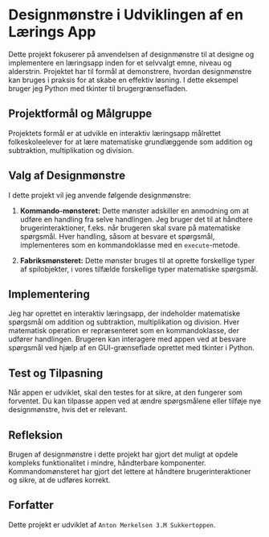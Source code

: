 # Designmønstre i Udviklingen af en Lærings App

Dette projekt fokuserer på anvendelsen af designmønstre til at designe og implementere en læringsapp inden for et selvvalgt emne, niveau og alderstrin. Projektet har til formål at demonstrere, hvordan designmønstre kan bruges i praksis for at skabe en effektiv løsning. I dette eksempel bruger jeg Python med tkinter til brugergrænsefladen.

## Projektformål og Målgruppe

Projektets formål er at udvikle en interaktiv læringsapp målrettet folkeskoleelever for at lære matematiske grundlæggende som addition og subtraktion, multiplikation og division. 

## Valg af Designmønstre

I dette projekt vil jeg anvende følgende designmønstre:

1. **Kommando-mønsteret:** Dette mønster adskiller en anmodning om at udføre en handling fra selve handlingen. Jeg bruger det til at håndtere brugerinteraktioner, f.eks. når brugeren skal svare på matematiske spørgsmål. Hver handling, såsom at besvare et spørgsmål, implementeres som en kommandoklasse med en `execute`-metode.

2. **Fabriksmønsteret:** Dette mønster bruges til at oprette forskellige typer af spilobjekter, i vores tilfælde forskellige typer matematiske spørgsmål.

## Implementering

Jeg har oprettet en interaktiv læringsapp, der indeholder matematiske spørgsmål om addition og subtraktion, multiplikation og division. Hver matematisk operation er repræsenteret som en kommandoklasse, der udfører handlingen. Brugeren kan interagere med appen ved at besvare spørgsmål ved hjælp af en GUI-grænseflade oprettet med tkinter i Python.

## Test og Tilpasning

Når appen er udviklet, skal den testes for at sikre, at den fungerer som forventet. Du kan tilpasse appen ved at ændre spørgsmålene eller tilføje nye designmønstre, hvis det er relevant.

## Refleksion

Brugen af designmønstre i dette projekt har gjort det muligt at opdele kompleks funktionalitet i mindre, håndterbare komponenter. Kommandomønsteret har gjort det lettere at håndtere brugerinteraktioner og sikre, at de udføres korrekt.

## Forfatter

Dette projekt er udviklet af `Anton Merkelsen 3.M Sukkertoppen`.

